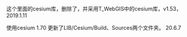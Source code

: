 这个里面的cesium库，删除了，并采用T_WebGIS中的cesium库，v1.53， 2019.1.11

使用cesium 1.70 更新了LIB/Cesium/Build、Sources两个文件夹。  20.6.7
